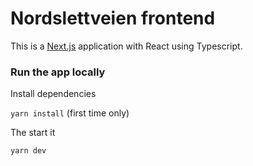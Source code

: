 # Nordslettveien frontend
This is a [Next.js](https://nextjs.org/docs/getting-started) application with React using Typescript.

### Run the app locally
Install dependencies

`yarn install` (first time only)

The start it

`yarn dev`
